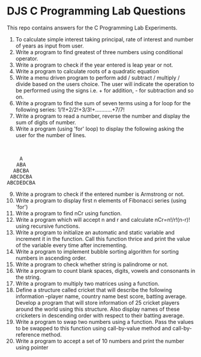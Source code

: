 # DJS C Programming Lab Questions

This repo contains answers for the C Programming Lab Experiments.

1. To calculate simple interest taking principal, rate of interest and number of years as input from user.
2. Write a program to find greatest of three numbers using conditional operator.
3. Write a program to check if the year entered is leap year or not.
4. Write a program to calculate roots of a quadratic equation
5. Write a menu driven program to perform add / subtract / multiply / divide based on the users choice. The
user will indicate the operation to be performed using the signs i.e. + for addition, - for subtraction and so
on.
6. Write a program to find the sum of seven terms using a for loop for the following series: 1/1!+2/2!+3/3!+………..+7/7!
7. Write a program to read a number, reverse the number and display the sum of digits of number.
8. Write a program (using 'for' loop) to display the following asking the user for the number of lines.
<pre>
<br/>    
    A 
   ABA 
  ABCBA 
 ABCDCBA 
ABCDEDCBA 
</pre>
9. Write a program to check if the entered number is Armstrong or not.
10. Write a program to display first n elements of Fibonacci series (using 'for')
11. Write a program to find nCr using function.
12. Write a program which will accept n and r and calculate nCr=n!/r!(n-r)! using recursive functions.
13. Write a program to initialize an automatic and static variable and increment it in the function. Call this 
function thrice and print the value of the variable every time after incrementing.
14. Write a program to implement bubble sorting algorithm for sorting numbers in ascending order.
15. Write a program to check whether string is palindrome or not.
16. Write a program to count blank spaces, digits, vowels and consonants in the string.
17. Write a program to multiply two matrices using a function.
18. Define a structure called cricket that will describe the following information –player name, country 
name best score, batting average. Develop a program that will store information of 25 cricket players 
around the world using this structure. Also display names of these cricketers in descending order with 
respect to their batting average.
19. Write a program to swap two numbers using a function. Pass the values to be swapped to this function 
using call-by-value method and call-by-reference method.
20. Write a program to accept a set of 10 numbers and print the number using pointer
